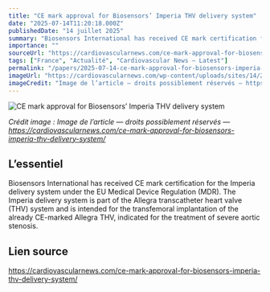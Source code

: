 ```yaml
---
title: "CE mark approval for Biosensors’ Imperia THV delivery system"
date: "2025-07-14T11:20:18.000Z"
publishedDate: "14 juillet 2025"
summary: "Biosensors International has received CE mark certification for the Imperia delivery system under the EU Medical Device Regulation (MDR). The Imperia delivery system is part of the Allegra transcatheter heart valve (THV) system and is intended for the transfemoral implantation of the already CE-marked Allegra THV, indicated for the treatment of severe aortic stenosis."
importance: ""
sourceUrl: "https://cardiovascularnews.com/ce-mark-approval-for-biosensors-imperia-thv-delivery-system/"
tags: ["France", "Actualité", "Cardiovascular News — Latest"]
permalink: "/papers/2025-07-14-ce-mark-approval-for-biosensors-imperia-thv-delivery-system"
imageUrl: "https://cardiovascularnews.com/wp-content/uploads/sites/14/2025/07/SN-PostCEMark_d2_1920x1080_WBG_HR300dpi.png"
imageCredit: "Image de l’article — droits possiblement réservés — https://cardiovascularnews.com/ce-mark-approval-for-biosensors-imperia-thv-delivery-system/"
---
```


![CE mark approval for Biosensors’ Imperia THV delivery system](https://cardiovascularnews.com/wp-content/uploads/sites/14/2025/07/SN-PostCEMark_d2_1920x1080_WBG_HR300dpi.png)

*Crédit image : Image de l’article — droits possiblement réservés — https://cardiovascularnews.com/ce-mark-approval-for-biosensors-imperia-thv-delivery-system/*

## L’essentiel

Biosensors International has received CE mark certification for the Imperia delivery system under the EU Medical Device Regulation (MDR). The Imperia delivery system is part of the Allegra transcatheter heart valve (THV) system and is intended for the transfemoral implantation of the already CE-marked Allegra THV, indicated for the treatment of severe aortic stenosis.

## Lien source

https://cardiovascularnews.com/ce-mark-approval-for-biosensors-imperia-thv-delivery-system/
